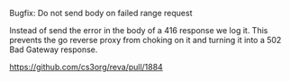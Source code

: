 Bugfix: Do not send body on failed range request

Instead of send the error in the body of a 416 response we log it. This prevents the go reverse proxy from choking on it and turning it into a 502 Bad Gateway response.

https://github.com/cs3org/reva/pull/1884